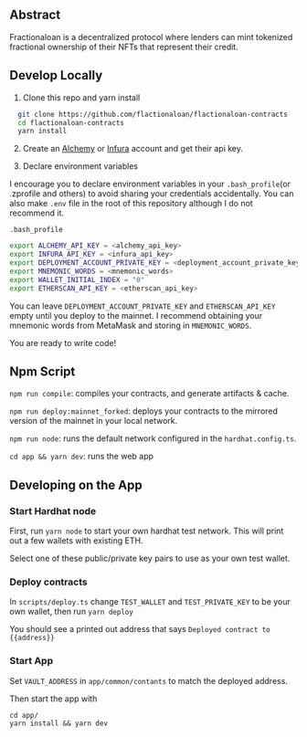 ## Abstract

Fractionaloan is a decentralized protocol where lenders can mint tokenized fractional ownership of their NFTs that represent their credit.

## Develop Locally

1. Clone this repo and yarn install

```bash
  git clone https://github.com/flactionaloan/flactionaloan-contracts
  cd flactionaloan-contracts
  yarn install
```

2. Create an [Alchemy](https://www.alchemy.com/) or [Infura](https://infura.io/) account and get their api key.

3. Declare environment variables

I encourage you to declare environment variables in your `.bash_profile`(or .zprofile and others) to avoid sharing your credentials accidentally. You can also make `.env` file in the root of this repository although I do not recommend it.

`.bash_profile`

```bash
export ALCHEMY_API_KEY = <alchemy_api_key>
export INFURA_API_KEY = <infura_api_key>
export DEPLOYMENT_ACCOUNT_PRIVATE_KEY = <deployment_account_private_key>
export MNEMONIC_WORDS = <mnemonic_words>
export WALLET_INITIAL_INDEX = "0"
export ETHERSCAN_API_KEY = <etherscan_api_key>
```

You can leave `DEPLOYMENT_ACCOUNT_PRIVATE_KEY` and `ETHERSCAN_API_KEY` empty until you deploy to the mainnet. I recommend obtaining your mnemonic words from MetaMask and storing in `MNEMONIC_WORDS`.

You are ready to write code!

## Npm Script

`npm run compile`: compiles your contracts, and generate artifacts & cache.

`npm run deploy:mainnet_forked`: deploys your contracts to the mirrored version of the mainnet in your local network.

`npm run node`: runs the default network configured in the `hardhat.config.ts`.

`cd app && yarn dev`: runs the web app


## Developing on the App

### Start Hardhat node

First, run `yarn node` to start your own hardhat test network. This will print out a few wallets with existing ETH. 

Select one of these public/private key pairs to use as your own test wallet. 


### Deploy contracts

In `scripts/deploy.ts` change `TEST_WALLET` and `TEST_PRIVATE_KEY` to be your own wallet, then run `yarn deploy`

You should see a printed out address that says `Deployed contract to {{address}}`
### Start App

Set `VAULT_ADDRESS` in `app/common/contants` to match the deployed address.

Then start the app with 
```
cd app/
yarn install && yarn dev
```


